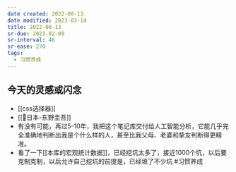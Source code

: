 ```yaml
---
date created: 2022-08-13
date modified: 2023-03-14
title: 2022-08-13
sr-due: 2023-02-09
sr-interval: 46
sr-ease: 270
tags:
  - 习惯养成
---
```


## 今天的灵感或闪念

- [[css选择器]]
- [[🧑日本-东野圭吾]]
- 有没有可能，再过5-10年，我把这个笔记库交付给人工智能分析，它能几乎完全准确地判断出我是个什么样的人，甚至比我父母、老婆和挚友判断得更精准。
- 看了一下[[本库的宏观统计数据]]，已经挖坑太多了，接近1000个坑，以后要克制克制，以后允许自己挖坑的前提是，已经填了不少坑 #习惯养成
